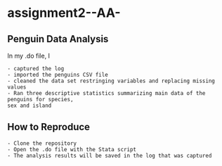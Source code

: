 # assignment2--AA-

## Penguin Data Analysis 

In my .do file, I 

	- captured the log
	- imported the penguins CSV file 
	- cleaned the data set restringing variables and replacing missing values 
	- Ran three descriptive statistics summarizing main data of the penguins for species, 	
	sex and island

## How to Reproduce 

	- Clone the repository 
	- Open the .do file with the Stata script 
	- The analysis results will be saved in the log that was captured 
